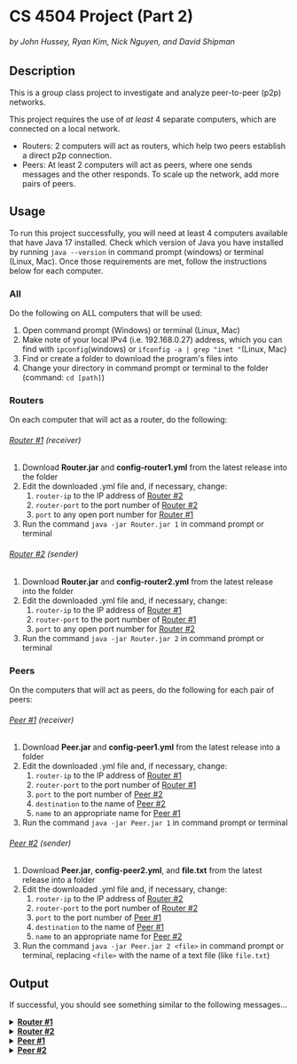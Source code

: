 <h1>CS 4504 Project (Part 2)</h1>
<h6>by John Hussey, Ryan Kim, Nick Nguyen, and David Shipman</h6>

<h2>Description</h2>
<p>This is a group class project to investigate and analyze peer-to-peer (p2p) networks.</p>
<p>This project requires the use of <em>at least</em> 4 separate computers, which are connected on a local network.</p>
<ul>
    <li>Routers: 2 computers will act as routers, which help two peers establish a direct p2p connection.</li>
    <li>Peers: At least 2 computers will act as peers, where one sends messages and the other responds. To scale up the network, add more pairs of peers.
</ul>

<h2>Usage</h2>
<p>To run this project successfully, you will need at least 4 computers available that have Java 17 installed. Check which version of Java you have installed by running <code>java --version</code> in command prompt (windows) or terminal (Linux, Mac). Once those requirements are met, follow the instructions below for each computer.</p>

<h3>All</h3>
<p>Do the following on ALL computers that will be used:</p>
<ol>
    <li>Open command prompt (Windows) or terminal (Linux, Mac)</li>
    <li>Make note of your local IPv4 (i.e. 192.168.0.27) address, which you can find with <code>ipconfig</code>(windows) or <code>ifconfig -a | grep "inet "</code>(Linux, Mac)</li>
    <li>Find or create a folder to download the program's files into</li>
    <li>Change your directory in command prompt or terminal to the folder (command: <code>cd [path]</code>)</li>
</ol>

<h3>Routers</h3>
On each computer that will act as a router, do the following:

<h6><u>Router #1</u> (receiver)</h6>
<ol>
    <li>Download <b>Router.jar</b> and <b>config-router1.yml</b> from the latest release into the folder</li>
    <li>
        Edit the downloaded .yml file and, if necessary, change:
        <ol>
            <li><code>router-ip</code> to the IP address of <u>Router #2</u></li>
            <li><code>router-port</code> to the port number of <u>Router #2</u></li>
            <li><code>port</code> to any open port number for <u>Router #1</u></li>
        </ol>
    </li>
    <li>Run the command <code>java -jar Router.jar 1</code> in command prompt or terminal</li>
</ol>

<h6><u>Router #2</u> (sender)</h6>
<ol>
    <li>Download <b>Router.jar</b> and <b>config-router2.yml</b> from the latest release into the folder</li>
    <li>
        Edit the downloaded .yml file and, if necessary, change:
        <ol>
            <li><code>router-ip</code> to the IP address of <u>Router #1</u></li>
            <li><code>router-port</code> to the port number of <u>Router #1</u></li>
            <li><code>port</code> to any open port number for <u>Router #2</u></li>
        </ol>
    </li>
    <li>Run the command <code>java -jar Router.jar 2</code> in command prompt or terminal</li>
</ol>



<h3>Peers</h3>
<p>On the computers that will act as peers, do the following for each pair of peers:</p>
<h6><u>Peer #1</u> (receiver)</h6>
<ol>
    <li>Download <b>Peer.jar</b> and <b>config-peer1.yml</b> from the latest release into a folder</li>
    <li>
        Edit the downloaded .yml file and, if necessary, change:
        <ol>
            <li><code>router-ip</code> to the IP address of <u>Router #1</u></li>
            <li><code>router-port</code> to the port number of <u>Router #1</u></li>
            <li><code>port</code> to the port number of <u>Peer #2</u></li>
            <li><code>destination</code> to the name of <u>Peer #2</u></li>
            <li><code>name</code> to an appropriate name for <u>Peer #1</u></li>
        </ol>
    </li>
    <li>Run the command <code>java -jar Peer.jar 1</code> in command prompt or terminal</li>
</ol>

<h6><u>Peer #2</u> (sender)</h6>
<ol>
    <li>Download <b>Peer.jar</b>, <b>config-peer2.yml</b>, and <b>file.txt</b> from the latest release into a folder</li>
    <li>
        Edit the downloaded .yml file and, if necessary, change:
        <ol>
            <li><code>router-ip</code> to the IP address of <u>Router #2</u></li>
            <li><code>router-port</code> to the port number of <u>Router #2</u></li>
            <li><code>port</code> to the port number of <u>Peer #1</u></li>
            <li><code>destination</code> to the name of <u>Peer #1</u></li>
            <li><code>name</code> to an appropriate name for <u>Peer #2</u></li>
        </ol>
    </li>
    <li>Run the command <code>java -jar Peer.jar 2 &lt;file&gt;</code> in command prompt or terminal, replacing <code>&lt;file&gt;</code> with the name of a text file (like <code>file.txt</code>)</li>
</ol>

<h2>Output</h2>
<p>If successful, you should see something similar to the following messages...</p>
<details>
    <summary><b><u>Router #1</u></b></summary>
    <blockquote>
        ServerRouter1 is listening on port 5555...<br/>
        Accepted connection from ServerRouter2 @ 127.0.0.1:5555!<br/>
        <br/>
        ServerRouter1 is listening on port 5555...<br/>
        Accepted connection from Peer @ 127.0.0.1:5555<br/>
        <br/>
        #0. ServerRouter1 <--- Peer (greeting): A1<br/>
        #0. ServerRouter1 ---> A1 (greeting): Hello, A1 @ 127.0.0.1:62793!<br/>
        #0. ServerRouter1 <--- A1 (destination): B4<br/>
        ServerRouter1 is listening on port 5555...<br/>
        #0. Waiting 10 seconds...<br/>
        #0. Asking ServerRouter2 for IP address of B4...<br/>
        #0. ServerRouter1 ---> ServerRouter2 (destination): B4<br/>
        #0. ServerRouter1 <--- ServerRouter2 (destination): A1<br/>
        #0. Finding IP address of A1 for ServerRouter2...<br/>
        #0. Routing lookup took 3700 ns<br/>
        #0. ServerRouter1 ---> ServerRouter2 (IP of A1): 127.0.0.1<br/>
        #0. ServerRouter1 <--- ServerRouter2 (IP of B4): 127.0.0.1<br/>
        #0. ServerRouter1 ---> A1 (IP of B4): 127.0.0.1
    </blockquote>
</details>
<details>
    <summary><b><u>Router #2</u></b></summary>
    <blockquote>
        Connected to ServerRouter1 @ 127.0.0.1:5555!<br/>
        ServerRouter2 is listening on port 5556...<br/>
        Accepted connection from Peer @ 127.0.0.1:5556!<br/>
        <br/>
        #0. ServerRouter2 <--- Peer (greeting): B4<br/>
        #0. ServerRouter2 ---> B4 (greeting): Hello, B4 @ 127.0.0.1:62784!<br/>
        #0. ServerRouter2 <--- B4 (destination): A1<br/>
        ServerRouter2 is listening on port 5556...<br/>
        #0. Waiting 10 seconds...<br/>
        #0. Asking ServerRouter1 for IP address of A1...<br/>
        #0. ServerRouter2 ---> ServerRouter1 (destination): A1<br/>
        #0. ServerRouter2 <--- ServerRouter1 (destination): B4<br/>
        #0. Finding IP address of B4 for ServerRouter1...<br/>
        #0. Routing lookup took 7700 ns<br/>
        #0. ServerRouter2 ---> ServerRouter1 (IP of B4): 127.0.0.1<br/>
        #0. ServerRouter2 <--- ServerRouter1 (IP of A1): 127.0.0.1<br/>
        #0. ServerRouter2 ---> B4 (IP of A1): 127.0.0.1
    </blockquote>
</details>
<details>
    <summary><b><u>Peer #1</u></b></summary>
    <blockquote>
        Connected to ServerRouter @ 127.0.0.1:5556!<br/>
        B4 ---> ServerRouter (greeting): B4<br/>
        B4 <--- ServerRouter (greeting): Hello, B4 @ 127.0.0.1:62784!<br/>
        B4 ---> ServerRouter (destination): A1<br/>
        B4 <--- ServerRouter (destination IP): 127.0.0.1<br/>
        Disconnected from ServerRouter!<br/>
        <br/>
        B4 is listening on port 5550...<br/>
        Accepted connection from A1 @ 127.0.0.1:5550!<br/>
        <br/>
        B4 <--- A1 (message): Genesis 1:1 In the beginning ... coffin in Egypt.<br/>
        B4 ---> A1 (response): GENESIS 1:1 IN THE BEGINNING ... COFFIN IN EGYPT.<br/>
        Disconnected from A1!
    </blockquote>
</details>
<details>
    <summary><b><u>Peer #2</u></b></summary>
    <blockquote>
        Connected to ServerRouter @ 127.0.0.1:5555!<br/>
        A1 ---> ServerRouter (greeting): A1<br/>
        A1 <--- ServerRouter (greeting): Hello, A1 @ 127.0.0.1:62793!<br/>
        A1 ---> ServerRouter (destination): B4<br/>
        A1 <--- ServerRouter (destination IP): 127.0.0.1<br/>
        Disconnected from ServerRouter!<br/>
        <br/>
        Connected to B4 @ 127.0.0.1:5550!<br/>
        A1 ---> B4 (message): Genesis 1:1 In the beginning ... coffin in Egypt.<br/>
        A1 <--- B4 (response): GENESIS 1:1 IN THE BEGINNING ... COFFIN IN EGYPT.<br/>
        Message size: 218445 bytes<br/>
        Cycle time: 23.12 ms<br/>
        Disconnected from B4!
    </blockquote>
</details>